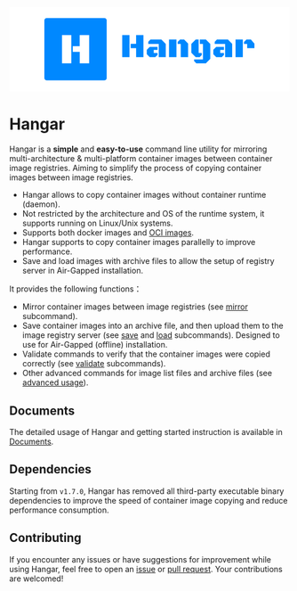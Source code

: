 ![](/images/logo.png)

# Hangar

Hangar is a **simple** and **easy-to-use** command line utility for mirroring multi-architecture & multi-platform container images between container image registries. Aiming to simplify the process of copying container images between image registries.

- Hangar allows to copy container images without container runtime (daemon).
- Not restricted by the architecture and OS of the runtime system, it supports running on Linux/Unix systems.
- Supports both docker images and [OCI images](https://github.com/opencontainers/image-spec).
- Hangar supports to copy container images parallelly to improve performance.
- Save and load images with archive files to allow the setup of registry server in Air-Gapped installation.

It provides the following functions：

- Mirror container images between image registries (see [mirror](/docs/mirror/mirror) subcommand).
- Save container images into an archive file, and then upload them to the image registry server (see [save](/docs/save/save) and [load](/docs/load/load) subcommands). Designed to use for Air-Gapped (offline) installation.
- Validate commands to verify that the container images were copied correctly (see [validate](/docs/advanced-usage/validate) subcommands).
- Other advanced commands for image list files and archive files (see [advanced usage](/docs/advanced-usage/)).

## Documents

The detailed usage of Hangar and getting started instruction is available in [Documents](/docs/).

## Dependencies

Starting from `v1.7.0`, Hangar has removed all third-party executable binary dependencies to improve the speed of container image copying and reduce performance consumption.

## Contributing

If you encounter any issues or have suggestions for improvement while using Hangar, feel free to open an [issue](https://github.com/cnrancher/hangar/issues) or [pull request](https://github.com/cnrancher/hangar/pulls). Your contributions are welcomed!
